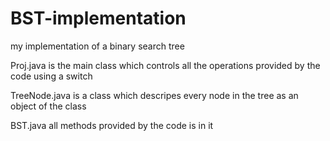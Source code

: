 # BST-implementation
my implementation of a binary search tree


Proj.java is the main class which controls all the operations provided by the code using a switch

TreeNode.java is a class which descripes every node in the tree as an object of the class

BST.java all methods provided by the code is in it
